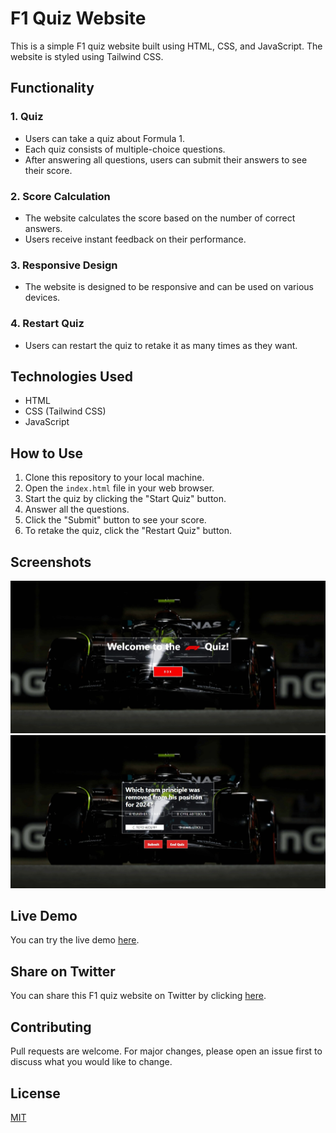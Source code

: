 # F1 Quiz Website

This is a simple F1 quiz website built using HTML, CSS, and JavaScript. The website is styled using Tailwind CSS.

## Functionality

### 1. Quiz
- Users can take a quiz about Formula 1.
- Each quiz consists of multiple-choice questions.
- After answering all questions, users can submit their answers to see their score.

### 2. Score Calculation
- The website calculates the score based on the number of correct answers.
- Users receive instant feedback on their performance.

### 3. Responsive Design
- The website is designed to be responsive and can be used on various devices.

### 4. Restart Quiz
- Users can restart the quiz to retake it as many times as they want.

## Technologies Used
- HTML
- CSS (Tailwind CSS)
- JavaScript

## How to Use
1. Clone this repository to your local machine.
2. Open the `index.html` file in your web browser.
3. Start the quiz by clicking the "Start Quiz" button.
4. Answer all the questions.
5. Click the "Submit" button to see your score.
6. To retake the quiz, click the "Restart Quiz" button.

## Screenshots

![Screenshot 1](/assets/SS3.jpeg)
![Screenshot 2](/assets/SS1.jpeg)

## Live Demo
You can try the live demo [here](#).

## Share on Twitter
You can share this F1 quiz website on Twitter by clicking [here](https://twitter.com/intent/tweet?url=<URL>&text=Check%20out%20this%20awesome%20F1%20quiz%20website!%20%F0%9F%8F%8E%20%23F1Quiz%20%23Formula1).

## Contributing
Pull requests are welcome. For major changes, please open an issue first to discuss what you would like to change.

## License
[MIT](https://choosealicense.com/licenses/mit/)
